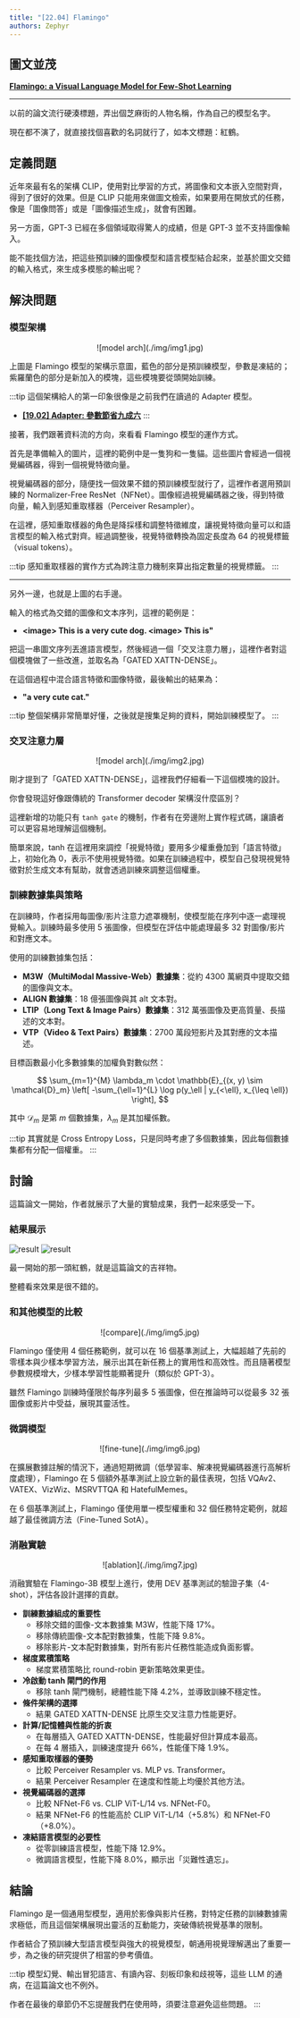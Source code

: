 ```yaml
---
title: "[22.04] Flamingo"
authors: Zephyr
---
```


## 圖文並茂

[**Flamingo: a Visual Language Model for Few-Shot Learning**](https://arxiv.org/abs/2204.14198)

---

以前的論文流行硬湊標題，弄出個芝麻街的人物名稱，作為自己的模型名字。

現在都不演了，就直接找個喜歡的名詞就行了，如本文標題：紅鶴。

## 定義問題

近年來最有名的架構 CLIP，使用對比學習的方式，將圖像和文本嵌入空間對齊，得到了很好的效果。但是 CLIP 只能用來做圖文檢索，如果要用在開放式的任務，像是「圖像問答」或是「圖像描述生成」，就會有困難。

另一方面，GPT-3 已經在多個領域取得驚人的成績，但是 GPT-3 並不支持圖像輸入。

能不能找個方法，把這些預訓練的圖像模型和語言模型結合起來，並基於圖文交錯的輸入格式，來生成多模態的輸出呢？

## 解決問題

### 模型架構

<div align="center">
<figure style={{"width": "90%"}}>
![model arch](./img/img1.jpg)
</figure>
</div>

上圖是 Flamingo 模型的架構示意圖，藍色的部分是預訓練模型，參數是凍結的；紫羅蘭色的部分是新加入的模塊，這些模塊要從頭開始訓練。

:::tip
這個架構給人的第一印象很像是之前我們在讀過的 Adapter 模型。

- [**[19.02] Adapter: 參數節省九成六**](../../model-tuning/1902-adapter/index.md)
  :::

接著，我們跟著資料流的方向，來看看 Flamingo 模型的運作方式。

首先是準備輸入的圖片，這裡的範例中是一隻狗和一隻貓。這些圖片會經過一個視覺編碼器，得到一個視覺特徵向量。

視覺編碼器的部分，隨便找一個效果不錯的預訓練模型就行了，這裡作者選用預訓練的 Normalizer-Free ResNet（NFNet）。圖像經過視覺編碼器之後，得到特徵向量，輸入到感知重取樣器（Perceiver Resampler）。

在這裡，感知重取樣器的角色是降採樣和調整特徵維度，讓視覺特徵向量可以和語言模型的輸入格式對齊。經過調整後，視覺特徵轉換為固定長度為 64 的視覺標籤（visual tokens）。

:::tip
感知重取樣器的實作方式為跨注意力機制來算出指定數量的視覺標籤。
:::

---

另外一邊，也就是上圖的右手邊。

輸入的格式為交錯的圖像和文本序列，這裡的範例是：

- **\<image\> This is a very cute dog. \<image\> This is"**

把這一串圖文序列丟進語言模型，然後經過一個「交叉注意力層」，這裡作者對這個模塊做了一些改進，並取名為「GATED XATTN-DENSE」。

在這個過程中混合語言特徵和圖像特徵，最後輸出的結果為：

- **"a very cute cat."**

:::tip
整個架構非常簡單好懂，之後就是搜集足夠的資料，開始訓練模型了。
:::

### 交叉注意力層

<div align="center">
<figure style={{"width": "90%"}}>
![model arch](./img/img2.jpg)
</figure>
</div>

剛才提到了「GATED XATTN-DENSE」，這裡我們仔細看一下這個模塊的設計。

你會發現這好像跟傳統的 Transformer decoder 架構沒什麼區別？

這裡新增的功能只有 `tanh gate` 的機制，作者有在旁邊附上實作程式碼，讓讀者可以更容易地理解這個機制。

簡單來說，tanh 在這裡用來調控「視覺特徵」要用多少權重疊加到「語言特徵」上，初始化為 0，表示不使用視覺特徵。如果在訓練過程中，模型自己發現視覺特徵對於生成文本有幫助，就會透過訓練來調整這個權重。

### 訓練數據集與策略

在訓練時，作者採用每圖像/影片注意力遮罩機制，使模型能在序列中逐一處理視覺輸入。訓練時最多使用 5 張圖像，但模型在評估中能處理最多 32 對圖像/影片和對應文本。

使用的訓練數據集包括：

- **M3W（MultiModal Massive-Web）數據集**：從約 4300 萬網頁中提取交錯的圖像與文本。
- **ALIGN 數據集**：18 億張圖像與其 alt 文本對。
- **LTIP（Long Text & Image Pairs）數據集**：312 萬張圖像及更高質量、長描述的文本對。
- **VTP（Video & Text Pairs）數據集**：2700 萬段短影片及其對應的文本描述。

目標函數最小化多數據集的加權負對數似然：

$$
\sum_{m=1}^{M} \lambda_m \cdot \mathbb{E}_{(x, y) \sim \mathcal{D}_m} \left[ -\sum_{\ell=1}^{L} \log p(y_\ell | y_{<\ell}, x_{\leq \ell}) \right],
$$

其中 $\mathcal{D}_m$ 是第 $m$ 個數據集，$\lambda_m$ 是其加權係數。

:::tip
其實就是 Cross Entropy Loss，只是同時考慮了多個數據集，因此每個數據集都有分配一個權重。
:::

## 討論

這篇論文一開始，作者就展示了大量的實驗成果，我們一起來感受一下。

### 結果展示

![result](./img/img3.jpg)
![result](./img/img4.jpg)

最一開始的那一頭紅鶴，就是這篇論文的吉祥物。

整體看來效果是很不錯的。

### 和其他模型的比較

<div align="center">
<figure style={{"width": "90%"}}>
![compare](./img/img5.jpg)
</figure>
</div>

Flamingo 僅使用 4 個任務範例，就可以在 16 個基準測試上，大幅超越了先前的零樣本與少樣本學習方法，展示出其在新任務上的實用性和高效性。而且隨著模型參數規模增大，少樣本學習性能顯著提升（類似於 GPT-3）。

雖然 Flamingo 訓練時僅限於每序列最多 5 張圖像，但在推論時可以從最多 32 張圖像或影片中受益，展現其靈活性。

### 微調模型

<div align="center">
<figure style={{"width": "90%"}}>
![fine-tune](./img/img6.jpg)
</figure>
</div>

在擴展數據註解的情況下，通過短期微調（低學習率、解凍視覺編碼器進行高解析度處理），Flamingo 在 5 個額外基準測試上設立新的最佳表現，包括 VQAv2、VATEX、VizWiz、MSRVTTQA 和 HatefulMemes。

在 6 個基準測試上，Flamingo 僅使用單一模型權重和 32 個任務特定範例，就超越了最佳微調方法（Fine-Tuned SotA）。

### 消融實驗

<div align="center">
<figure style={{"width": "90%"}}>
![ablation](./img/img7.jpg)
</figure>
</div>

消融實驗在 Flamingo-3B 模型上進行，使用 DEV 基準測試的驗證子集（4-shot），評估各設計選擇的貢獻。

- **訓練數據組成的重要性**
  - 移除交錯的圖像-文本數據集 M3W，性能下降 17%。
  - 移除傳統圖像-文本配對數據集，性能下降 9.8%。
  - 移除影片-文本配對數據集，對所有影片任務性能造成負面影響。
- **梯度累積策略**
  - 梯度累積策略比 round-robin 更新策略效果更佳。
- **冷啟動 tanh 閘門的作用**
  - 移除 tanh 閘門機制，總體性能下降 4.2%，並導致訓練不穩定性。
- **條件架構的選擇**
  - 結果 GATED XATTN-DENSE 比原生交叉注意力性能更好。
- **計算/記憶體與性能的折衷**
  - 在每層插入 GATED XATTN-DENSE，性能最好但計算成本最高。
  - 在每 4 層插入，訓練速度提升 66%，性能僅下降 1.9%。
- **感知重取樣器的優勢**
  - 比較 Perceiver Resampler vs. MLP vs. Transformer。
  - 結果 Perceiver Resampler 在速度和性能上均優於其他方法。
- **視覺編碼器的選擇**
  - 比較 NFNet-F6 vs. CLIP ViT-L/14 vs. NFNet-F0。
  - 結果 NFNet-F6 的性能高於 CLIP ViT-L/14（+5.8%）和 NFNet-F0（+8.0%）。
- **凍結語言模型的必要性**
  - 從零訓練語言模型，性能下降 12.9%。
  - 微調語言模型，性能下降 8.0%，顯示出「災難性遺忘」。

## 結論

Flamingo 是一個通用型模型，適用於影像與影片任務，對特定任務的訓練數據需求極低，而且這個架構展現出靈活的互動能力，突破傳統視覺基準的限制。

作者結合了預訓練大型語言模型與強大的視覺模型，朝通用視覺理解邁出了重要一步，為之後的研究提供了相當的參考價值。

:::tip
模型幻覺、輸出冒犯語言、有讀內容、刻板印象和歧視等，這些 LLM 的通病，在這篇論文也不例外。

作者在最後的章節仍不忘提醒我們在使用時，須要注意避免這些問題。
:::
